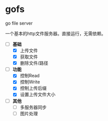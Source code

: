 # gofs
go file server

一个基本的http文件服务器。直接运行，无需依赖。

- [ ] **基础**
    - [x] 上传文件
    - [x] 获取文件
    - [x] 删除文件/路径
- [ ] **功能**
    - [x] 控制Read
    - [x] 控制Write
    - [x] 控制上传后缀
    - [x] 设置上传文件大小
- [ ] **其他**
    - [ ] 多服务器同步
    - [ ] 图片处理